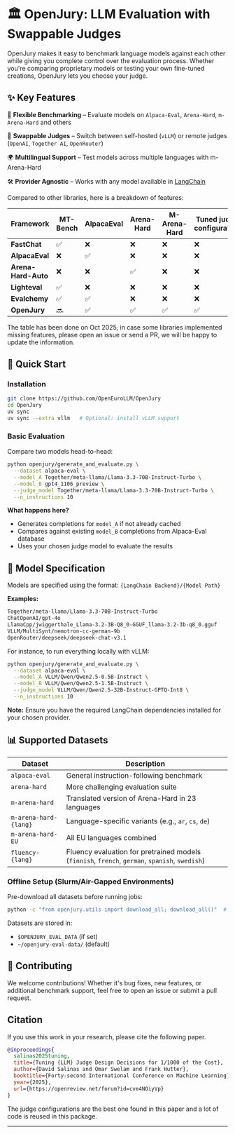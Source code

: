 # 🏛️ OpenJury: LLM Evaluation with Swappable Judges

OpenJury makes it easy to benchmark language models against each other while giving you complete control over the evaluation process. 
Whether you're comparing proprietary models or testing your own fine-tuned creations, OpenJury lets you choose your judge.

## ✨ Key Features

🎯 **Flexible Benchmarking** – Evaluate models on `Alpaca-Eval`, `Arena-Hard`, `m-Arena-Hard` and others

🔄 **Swappable Judges** – Switch between self-hosted (`vLLM`) or remote judges (`OpenAI`, `Together AI`, `OpenRouter`)

🌍 **Multilingual Support** – Test models across multiple languages with m-Arena-Hard

🛠️ **Provider Agnostic** – Works with any model available in [LangChain](https://python.langchain.com/docs/integrations/chat/)

Compared to other libraries, here is a breakdown of features:

| Framework | MT-Bench | AlpacaEval | Arena-Hard | M-Arena-Hard | Tuned judge configuration | Support vLLM Judges |
|-----------|----------|------------|------------|--------------|---------------------------|---------------------|
| **FastChat** | ✅  | ❌  | ❌  | ❌  | ❌                         | ❌                        |
| **AlpacaEval** | ❌  | ✅  | ❌  | ❌  | ❌                         | ❌                                             |
| **Arena-Hard-Auto** | ❌  | ❌  | ✅  | ❌  | ❌                         | ❌                                            |
| **Lighteval** | ✅  | ❌  | ❌  | ❌  | ❌                         | ❌                                       |
| **Evalchemy** | ✅  | ✅  | ❌  | ❌  | ❌                         | ❌                                           |
| **OpenJury** | 🔜  | ✅  | ✅  | ✅  | ✅                         | ✅                                          |

The table has been done on Oct 2025, in case some libraries implemented missing features, please open an issue 
or send a PR, we will be happy to update the information.

## 🚀 Quick Start

### Installation

```bash
git clone https://github.com/OpenEuroLLM/OpenJury
cd OpenJury
uv sync 
uv sync --extra vllm   # Optional: install vLLM support
```

### Basic Evaluation

Compare two models head-to-head:

```bash
python openjury/generate_and_evaluate.py \
  --dataset alpaca-eval \
  --model_A Together/meta-llama/Llama-3.3-70B-Instruct-Turbo \
  --model_B gpt4_1106_preview \
  --judge_model Together/meta-llama/Llama-3.3-70B-Instruct-Turbo \
  --n_instructions 10 
```

**What happens here?**
- Generates completions for `model_A` if not already cached
- Compares against existing `model_B` completions from Alpaca-Eval database
- Uses your chosen judge model to evaluate the results

## 🎨 Model Specification

Models are specified using the format: `{LangChain Backend}/{Model Path}`

**Examples:**

```bash
Together/meta-llama/Llama-3.3-70B-Instruct-Turbo
ChatOpenAI/gpt-4o
LlamaCpp/jwiggerthale_Llama-3.2-3B-Q8_0-GGUF_llama-3.2-3b-q8_0.gguf
VLLM/MultiSynt/nemotron-cc-german-9b
OpenRouter/deepseek/deepseek-chat-v3.1
```

For instance, to run everything locally with vLLM:

```bash
python openjury/generate_and_evaluate.py \
  --dataset alpaca-eval \
  --model_A VLLM/Qwen/Qwen2.5-0.5B-Instruct \
  --model_B VLLM/Qwen/Qwen2.5-1.5B-Instruct \
  --judge_model VLLM/Qwen/Qwen2.5-32B-Instruct-GPTQ-Int8 \
  --n_instructions 10 
```

**Note:** Ensure you have the required LangChain dependencies installed for your chosen provider.

## 📊 Supported Datasets

| Dataset               | Description                                                                                    |
|-----------------------|------------------------------------------------------------------------------------------------|
| `alpaca-eval`         | General instruction-following benchmark                                                        |
| `arena-hard`          | More challenging evaluation suite                                                              |
| `m-arena-hard`        | Translated version of Arena-Hard in 23 languages                                               |
| `m-arena-hard-{lang}` | Language-specific variants (e.g., `ar`, `cs`, `de`)                                            |
| `m-arena-hard-EU`     | All EU languages combined                                                                      |
| `fluency-{lang}`      | Fluency evaluation for pretrained models (`finnish`, `french`, `german`, `spanish`, `swedish`) |

### Offline Setup (Slurm/Air-Gapped Environments)

Pre-download all datasets before running jobs:

```bash
python -c "from openjury.utils import download_all; download_all()"  # Download all datasets (optional)
```

Datasets are stored in:
- `$OPENJURY_EVAL_DATA` (if set)
- `~/openjury-eval-data/` (default)

## 🤝 Contributing

We welcome contributions! Whether it's bug fixes, new features, or additional benchmark support, feel free to open an issue or submit a pull request.

## Citation

If you use this work in your research, please cite the following paper.

```bibtex
@inproceedings{
  salinas2025tuning,
  title={Tuning {LLM} Judge Design Decisions for 1/1000 of the Cost},
  author={David Salinas and Omar Swelam and Frank Hutter},
  booktitle={Forty-second International Conference on Machine Learning},
  year={2025},
  url={https://openreview.net/forum?id=cve4NOiyVp}
}
```

The judge configurations are the best one found in this paper and a lot of code is reused in this package.

---